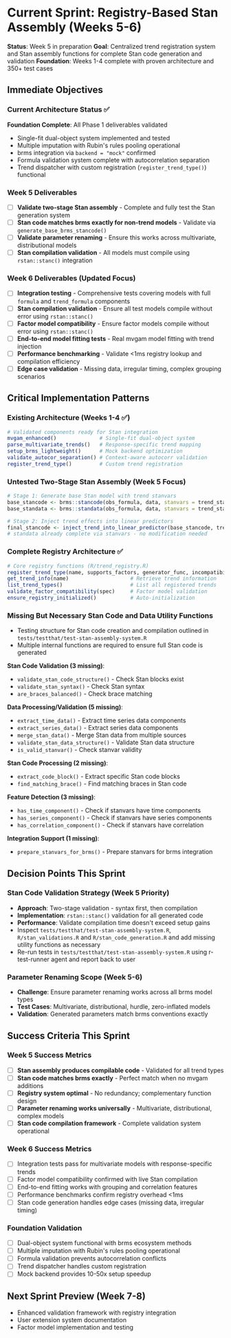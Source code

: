 # Current Sprint: Registry-Based Stan Assembly (Weeks 5-6)

**Status**: Week 5 in preparation
**Goal**: Centralized trend registration system and Stan assembly functions for complete Stan code generation and validation
**Foundation**: Weeks 1-4 complete with proven architecture and 350+ test cases

## Immediate Objectives

### Current Architecture Status ✅
**Foundation Complete**: All Phase 1 deliverables validated
- Single-fit dual-object system implemented and tested
- Multiple imputation with Rubin's rules pooling operational  
- brms integration via `backend = "mock"` confirmed
- Formula validation system complete with autocorrelation separation
- Trend dispatcher with custom registration (`register_trend_type()`) functional

### Week 5 Deliverables
- [ ] **Validate two-stage Stan assembly** - Complete and fully test the Stan generation system
- [ ] **Stan code matches brms exactly for non-trend models** - Validate via `generate_base_brms_stancode()`
- [ ] **Validate parameter renaming** - Ensure this works across multivariate, distributional models  
- [ ] **Stan compilation validation** - All models must compile using `rstan::stanc()` integration

### Week 6 Deliverables (Updated Focus)
- [ ] **Integration testing** - Comprehensive tests covering models with full `formula` and `trend_formula` components
- [ ] **Stan compilation validation** - Ensure all test models compile without error using `rstan::stanc()`
- [ ] **Factor model compatibility** - Ensure factor models compile without error using `rstan::stanc()`
- [ ] **End-to-end model fitting tests** - Real mvgam model fitting with trend injection
- [ ] **Performance benchmarking** - Validate <1ms registry lookup and compilation efficiency
- [ ] **Edge case validation** - Missing data, irregular timing, complex grouping scenarios

## Critical Implementation Patterns

### Existing Architecture (Weeks 1-4 ✅)
```r
# Validated components ready for Stan integration
mvgam_enhanced()              # Single-fit dual-object system
parse_multivariate_trends()   # Response-specific trend mapping  
setup_brms_lightweight()      # Mock backend optimization
validate_autocor_separation() # Context-aware autocorr validation
register_trend_type()         # Custom trend registration
```

### Untested Two-Stage Stan Assembly (Week 5 Focus)
```r
# Stage 1: Generate base Stan model with trend stanvars
base_stancode <- brms::stancode(obs_formula, data, stanvars = trend_stanvars)
base_standata <- brms::standata(obs_formula, data, stanvars = trend_stanvars)

# Stage 2: Inject trend effects into linear predictors  
final_stancode <- inject_trend_into_linear_predictor(base_stancode, trend_spec)
# standata already complete via stanvars - no modification needed
```

### Complete Registry Architecture ✅
```r
# Core registry functions (R/trend_registry.R)
register_trend_type(name, supports_factors, generator_func, incompatibility_reason)
get_trend_info(name)                    # Retrieve trend information
list_trend_types()                      # List all registered trends  
validate_factor_compatibility(spec)     # Factor model validation
ensure_registry_initialized()           # Auto-initialization
```

### Missing But Necessary Stan Code and Data Utility Functions
- Testing structure for Stan code creation and compilation outlined in `tests/testthat/test-stan-assembly-system.R`
- Multiple internal functions are required to ensure full Stan code is generated

**Stan Code Validation (3 missing)**:
- `validate_stan_code_structure()` - Check Stan blocks exist
- `validate_stan_syntax()` - Check Stan syntax
- `are_braces_balanced()` - Check brace matching

**Data Processing/Validation (5 missing)**:
- `extract_time_data()` - Extract time series data components
- `extract_series_data()` - Extract series data components
- `merge_stan_data()` - Merge Stan data from multiple sources
- `validate_stan_data_structure()` - Validate Stan data structure
- `is_valid_stanvar()` - Check stanvar validity

**Stan Code Processing (2 missing)**:
- `extract_code_block()` - Extract specific Stan code blocks
- `find_matching_brace()` - Find matching braces in Stan code

**Feature Detection (3 missing)**:
- `has_time_component()` - Check if stanvars have time components
- `has_series_component()` - Check if stanvars have series components
- `has_correlation_component()` - Check if stanvars have correlation

**Integration Support (1 missing)**:
- `prepare_stanvars_for_brms()` - Prepare stanvars for brms integration

## Decision Points This Sprint

### Stan Code Validation Strategy (Week 5 Priority)
- **Approach**: Two-stage validation - syntax first, then compilation
- **Implementation**: `rstan::stanc()` validation for all generated code
- **Performance**: Validate compilation time doesn't exceed setup gains
- Inspect `tests/testthat/test-stan-assembly-system.R`, `R/stan_validations.R` and `R/stan_code_generation.R` and add missing utility functions as necessary
- Re-run tests in `tests/testthat/test-stan-assembly-system.R` using r-test-runner agent and report back to user

### Parameter Renaming Scope (Week 5-6)
- **Challenge**: Ensure parameter renaming works across all brms model types
- **Test Cases**: Multivariate, distributional, hurdle, zero-inflated models
- **Validation**: Generated parameters match brms conventions exactly

## Success Criteria This Sprint

### Week 5 Success Metrics
- [ ] **Stan assembly produces compilable code** - Validated for all trend types
- [ ] **Stan code matches brms exactly** - Perfect match when no mvgam additions
- [ ] **Registry system optimal** - No redundancy; complementary function design  
- [ ] **Parameter renaming works universally** - Multivariate, distributional, complex models
- [ ] **Stan code compilation framework** - Complete validation system operational

### Week 6 Success Metrics
- [ ] Integration tests pass for multivariate models with response-specific trends
- [ ] Factor model compatibility confirmed with live Stan compilation
- [ ] End-to-end fitting works with grouping and correlation features
- [ ] Performance benchmarks confirm registry overhead <1ms
- [ ] Stan code generation handles edge cases (missing data, irregular timing)

### Foundation Validation
- [ ] Dual-object system functional with brms ecosystem methods
- [ ] Multiple imputation with Rubin's rules pooling operational
- [ ] Formula validation prevents autocorrelation conflicts
- [ ] Trend dispatcher handles custom registration
- [ ] Mock backend provides 10-50x setup speedup

## Next Sprint Preview (Week 7-8)
- Enhanced validation framework with registry integration
- User extension system documentation
- Factor model implementation and testing
